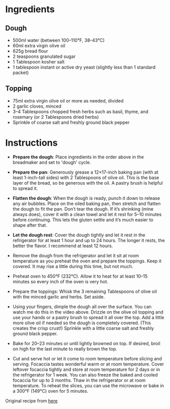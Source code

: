 # Ingredients
## Dough
* 500ml water (between 100–110°F, 38–43°C)
* 60ml extra virgin olive oil
* 625g bread flour
* 2 teaspoons granulated sugar
* 1 Tablespoon kosher salt
* 1 tablespoon instant or active dry yeast (slightly less than 1 standard packet)

## Topping
* 75ml extra virgin olive oil or more as needed, divided
* 2 garlic cloves, minced
* 3–4 Tablespoons chopped fresh herbs such as basil, thyme, and rosemary (or 2 Tablespoons dried herbs)
* Sprinkle of coarse salt and freshly ground black pepper

# Instructions
* **Prepare the dough**: Place ingredients in the order above in the breadmaker and set to 'dough' cycle.
* **Prepare the pan**: Generously grease a 12×17-inch baking pan (with at least 1-inch-tall sides) with 2 Tablespoons of olive oil. This is the base layer of the bread, so be generous with the oil. A pastry brush is helpful to spread it.
* **Flatten the dough**: When the dough is ready, punch it down to release any air bubbles. Place on the oiled baking pan, then stretch and flatten the dough to fit the pan. Don’t tear the dough. If it’s shrinking (mine always does), cover it with a clean towel and let it rest for 5–10 minutes before continuing. This lets the gluten settle and it’s much easier to shape after that.
* **Let the dough rest**: Cover the dough tightly and let it rest in the refrigerator for at least 1 hour and up to 24 hours. The longer it rests, the better the flavor. I recommend at least 12 hours.
* Remove the dough from the refrigerator and let it sit at room temperature as you preheat the oven and prepare the toppings. Keep it covered. It may rise a little during this time, but not much.

* Preheat oven to 450°F (232°C). Allow it to heat for at least 10–15 minutes so every inch of the oven is very hot.
* Prepare the toppings: Whisk the 3 remaining Tablespoons of olive oil with the minced garlic and herbs. Set aside.
* Using your fingers, dimple the dough all over the surface. You can watch me do this in the video above. Drizzle on the olive oil topping and use your hands or a pastry brush to spread it all over the top. Add a little more olive oil if needed so the dough is completely covered. (This creates the crisp crust!) Sprinkle with a little coarse salt and freshly ground black pepper.
* Bake for 20–23 minutes or until lightly browned on top. If desired, broil on high for the last minute to really brown the top.
* Cut and serve hot or let it come to room temperature before slicing and serving. Focaccia tastes wonderful warm or at room temperature. Cover leftover focaccia tightly and store at room temperature for 2 days or in the refrigerator for 1 week. You can also freeze the baked and cooled focaccia for up to 3 months. Thaw in the refrigerator or at room temperature. To reheat the slices, you can use the microwave or bake in a 300°F (149°C) oven for 5 minutes.

Original recipe from [here](https://sallysbakingaddiction.com/garlic-rosemary-herb-focaccia/)
